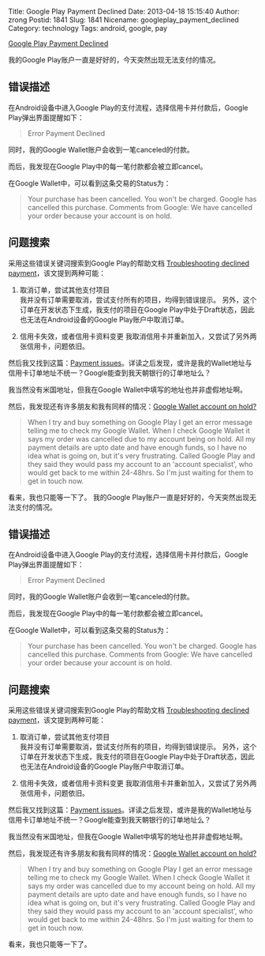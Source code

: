 Title: Google Play Payment Declined
Date: 2013-04-18 15:15:40
Author: zrong
Postid: 1841
Slug: 1841
Nicename: googleplay_payment_declined
Category: technology
Tags: android, google, pay

[Google Play Payment Declined](http://zengrong.net/post/1841.htm)

我的Google Play账户一直是好好的，今天突然出现无法支付的情况。

## 错误描述

在Android设备中进入Google Play的支付流程，选择信用卡并付款后，Google Play弹出界面提醒如下：

>Error
>Payment Declined

同时，我的Google Wallet账户会收到一笔canceled的付款。

而后，我发现在Google Play中的每一笔付款都会被立即cancel。

在Google Wallet中，可以看到这条交易的Status为：

>Your purchase has been cancelled. You won't be charged.
>Google has cancelled this purchase.
>Comments from Google: We have cancelled your order because your account is on hold.

## 问题搜索

采用这些错误关键词搜索到Google Play的帮助文档 [Troubleshooting declined payment](http://support.google.com/googleplay/bin/answer.py?hl=en&answer=2405661)，该文提到两种可能：

1. 取消订单，尝试其他支付项目  
我并没有订单需要取消，尝试支付所有的项目，均得到错误提示。
另外，这个订单在开发状态下生成，我支付的项目在Google Play中处于Draft状态，因此也无法在Android设备的Google Play账户中取消订单。

2. 信用卡失效，或者信用卡资料变更
我取消信用卡并重新加入，又尝试了另外两张信用卡，问题依旧。


然后我又找到这篇：[Payment issues](http://support.google.com/googleplay/bin/answer.py?hl=en&answer=1267137)。详读之后发现，或许是我的Wallet地址与信用卡订单地址不统一？Google能查到我天朝银行的订单地址么？

我当然没有米国地址，但我在Google Wallet中填写的地址也并非虚假地址啊。

然后，我发现还有许多朋友和我有同样的情况：[Google Wallet account on hold?](http://forums.androidcentral.com/android-applications/213074-google-wallet-account-hold.html)

>When I try and buy something on Google Play I get an error message telling me to check my Google Wallet.
>When I check Google Wallet it says my order was cancelled due to my account being on hold.
>All my payment details are upto date and have enough funds, so I have no idea what is going on, but it's very frustrating. 
>Called Google Play and they said they would pass my account to an 'account specialist', who would get back to me within 24-48hrs. So I'm just waiting for them to get in touch now.

看来，我也只能等一下了。
我的Google Play账户一直是好好的，今天突然出现无法支付的情况。

## 错误描述

在Android设备中进入Google Play的支付流程，选择信用卡并付款后，Google Play弹出界面提醒如下：

>Error
>Payment Declined

同时，我的Google Wallet账户会收到一笔canceled的付款。

而后，我发现在Google Play中的每一笔付款都会被立即cancel。

在Google Wallet中，可以看到这条交易的Status为：

>Your purchase has been cancelled. You won't be charged.
>Google has cancelled this purchase.
>Comments from Google: We have cancelled your order because your account is on hold.

## 问题搜索

采用这些错误关键词搜索到Google Play的帮助文档 [Troubleshooting declined payment](http://support.google.com/googleplay/bin/answer.py?hl=en&answer=2405661)，该文提到两种可能：

1. 取消订单，尝试其他支付项目  
我并没有订单需要取消，尝试支付所有的项目，均得到错误提示。
另外，这个订单在开发状态下生成，我支付的项目在Google Play中处于Draft状态，因此也无法在Android设备的Google Play账户中取消订单。

2. 信用卡失效，或者信用卡资料变更
我取消信用卡并重新加入，又尝试了另外两张信用卡，问题依旧。


然后我又找到这篇：[Payment issues](http://support.google.com/googleplay/bin/answer.py?hl=en&answer=1267137)。详读之后发现，或许是我的Wallet地址与信用卡订单地址不统一？Google能查到我天朝银行的订单地址么？

我当然没有米国地址，但我在Google Wallet中填写的地址也并非虚假地址啊。

然后，我发现还有许多朋友和我有同样的情况：[Google Wallet account on hold?](http://forums.androidcentral.com/android-applications/213074-google-wallet-account-hold.html)

>When I try and buy something on Google Play I get an error message telling me to check my Google Wallet.
>When I check Google Wallet it says my order was cancelled due to my account being on hold.
>All my payment details are upto date and have enough funds, so I have no idea what is going on, but it's very frustrating. 
>Called Google Play and they said they would pass my account to an 'account specialist', who would get back to me within 24-48hrs. So I'm just waiting for them to get in touch now.

看来，我也只能等一下了。
